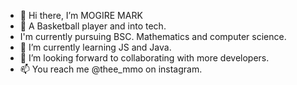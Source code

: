 - 👋 Hi there, I’m  MOGIRE MARK
- 👀 A Basketball player and into tech.
- I'm currently pursuing BSC. Mathematics and computer science.
- 🌱 I’m currently learning JS and Java.
- 💞️ I’m looking forward to collaborating with more developers.
- 📫 You reach me @thee_mmo on instagram.

<!---
MOGIRE11/MOGIRE11 is a ✨ special ✨ repository because its `README.md` (this file) appears on your GitHub profile.
You can click the Preview link to take a look at your changes.
--->
